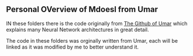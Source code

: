 ## Personal OVerview of Mdoesl from Umar

IN these folders there is the code originally from [The Github of Umar](https://github.com/hkproj) which explains many Neural Network architectures in great detail. 

The code in these folders was orginally written from Umar, each will be linked as it was modified by me to better understand it. 